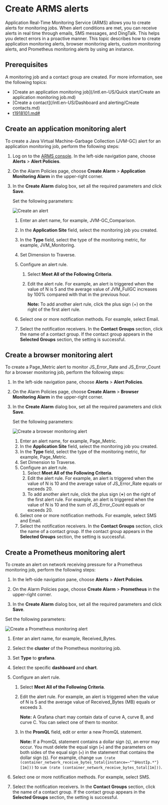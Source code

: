 # Create ARMS alerts

Application Real-Time Monitoring Service \(ARMS\) allows you to create alerts for monitoring jobs. When alert conditions are met, you can receive alerts in real time through emails, SMS messages, and DingTalk. This helps you detect errors in a proactive manner. This topic describes how to create application monitoring alerts, browser monitoring alerts, custom monitoring alerts, and Prometheus monitoring alerts by using an instance.

## Prerequisites

A monitoring job and a contact group are created. For more information, see the following topics:

-   [Create an application monitoring job](/intl.en-US/Quick start/Create an application monitoring job.md)
-   [Create a contact](/intl.en-US/Dashboard and alerting/Create contacts.md)
-   [t1918101.md\#]()

## Create an application monitoring alert

To create a Java Virtual Machine-Garbage Collection \(JVM-GC\) alert for an application monitoring job, perform the following steps:

1.  Log on to the [ARMS console](https://arms-intl.console.aliyun.com/#/home). In the left-side navigation pane, choose **Alerts** \> **Alert Policies**.
2.  On the Alarm Policies page, choose **Create Alarm** \> **Application Monitoring Alarm** in the upper-right corner.
3.  In the **Create Alarm** dialog box, set all the required parameters and click **Save**.

    Set the following parameters:

    ![Create an alert](../images/p127257.png)

    1.  Enter an alert name, for example, JVM-GC\_Comparison.
    2.  In the **Application Site** field, select the monitoring job you created.
    3.  In the **Type** field, select the type of the monitoring metric, for example, JVM\_Monitoring.
    4.  Set Dimension to Traverse.
    5.  Configure an alert rule.
        1.  Select **Meet All of the Following Criteria**.
        2.  Edit the alert rule. For example, an alert is triggered when the value of N is 5 and the average value of JVM\_FullGC increases by 100% compared with that in the previous hour.

            **Note:** To add another alert rule, click the plus sign \(+\) on the right of the first alert rule.

    6.  Select one or more notification methods. For example, select Email.
    7.  Select the notification receivers. In the **Contact Groups** section, click the name of a contact group. If the contact group appears in the **Selected Groups** section, the setting is successful.

## Create a browser monitoring alert

To create a Page\_Metric alert to monitor JS\_Error\_Rate and JS\_Error\_Count for a browser monitoring job, perform the following steps:

1.  In the left-side navigation pane, choose **Alerts** \> **Alert Policies**.

2.  On the Alarm Policies page, choose **Create Alarm** \> **Browser Monitoring Alarm** in the upper-right corner.

3.  In the **Create Alarm** dialog box, set all the required parameters and click **Save**.

    Set the following parameters:

    ![Create a browser monitoring alert](../images/p127262.png)

    1.  Enter an alert name, for example, Page\_Metric.
    2.  In the **Application Site** field, select the monitoring job you created.
    3.  In the **Type** field, select the type of the monitoring metric, for example, Page\_Metric.
    4.  Set Dimension to Traverse.
    5.  Configure an alert rule.
        1.  Select **Meet All of the Following Criteria**.
        2.  Edit the alert rule. For example, an alert is triggered when the value of N is 10 and the average value of JS\_Error\_Rate equals or exceeds 20.
        3.  To add another alert rule, click the plus sign \(**+**\) on the right of the first alert rule. For example, an alert is triggered when the value of N is 10 and the sum of JS\_Error\_Count equals or exceeds 20.
    6.  Select one or more notification methods. For example, select SMS and Email.
    7.  Select the notification receivers. In the **Contact Groups** section, click the name of a contact group. If the contact group appears in the **Selected Groups** section, the setting is successful.

## Create a Prometheus monitoring alert

To create an alert on network receiving pressure for a Prometheus monitoring job, perform the following steps:

1.  In the left-side navigation pane, choose **Alerts** \> **Alert Policies**.

2.  On the Alarm Policies page, choose **Create Alarm** \> **Prometheus** in the upper-right corner.

3.  In the **Create Alarm** dialog box, set all the required parameters and click **Save**.

Set the following parameters:

![Create a Prometheus monitoring alert](../images/p127264.png)

1.  Enter an alert name, for example, Received\_Bytes.
2.  Select the **cluster** of the Prometheus monitoring job.
3.  Set **Type** to **grafana**.
4.  Select the specific **dashboard** and **chart**.
5.  Configure an alert rule.
    1.  Select **Meet All of the Following Criteria**.
    2.  Edit the alert rule. For example, an alert is triggered when the value of N is 5 and the average value of Received\_Bytes \(MB\) equals or exceeds 3.

        **Note:** A Grafana chart may contain data of curve A, curve B, and curve C. You can select one of them to monitor.

    3.  In the **PromQL** field, edit or enter a new PromQL statement.

        **Note:** If a PromQL statement contains a dollar sign \(`$`\), an error may occur. You must delete the equal sign \(`=`\) and the parameters on both sides of the equal sign \(`=`\) in the statement that contains the dollar sign \(`$`\). For example, change `sum (rate (container_network_receive_bytes_total{instance=~"^$HostIp.*"}[1m]))` to `sum (rate (container_network_receive_bytes_total[1m]))`.

6.  Select one or more notification methods. For example, select SMS.
7.  Select the notification receivers. In the **Contact Groups** section, click the name of a contact group. If the contact group appears in the **Selected Groups** section, the setting is successful.


